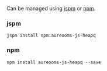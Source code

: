 Can be managed using
[jspm](http://jspm.io)
or [npm](https://github.com/npm/npm).

### jspm
```terminal
jspm install npm:aureooms-js-heapq
```

### npm
```terminal
npm install aureooms-js-heapq --save
```
